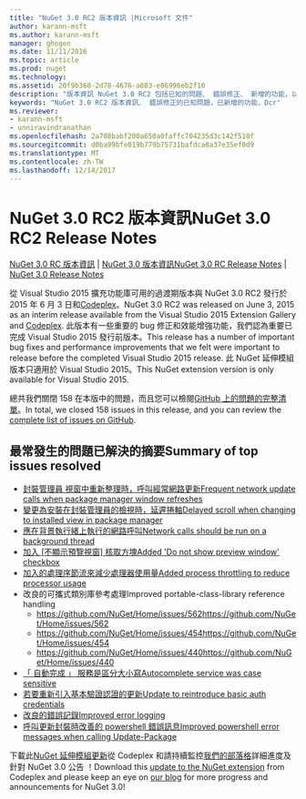 ```yaml
---
title: "NuGet 3.0 RC2 版本資訊 |Microsoft 文件"
author: karann-msft
ms.author: karann-msft
manager: ghogen
ms.date: 11/11/2016
ms.topic: article
ms.prod: nuget
ms.technology: 
ms.assetid: 20f9b360-2d78-4676-a803-e86996eb2f10
description: "版本資訊 NuGet 3.0 RC2 包括已知的問題、 錯誤修正、 新增的功能，以及 Dcr。"
keywords: "NuGet 3.0 RC2 版本資訊、 錯誤修正的已知問題，已新增的功能，Dcr"
ms.reviewer:
- karann-msft
- unniravindranathan
ms.openlocfilehash: 2a708babf200a650a0faffc704235d3c142f510f
ms.sourcegitcommit: d0ba99bfe019b779b75731bafdca8a37e35ef0d9
ms.translationtype: MT
ms.contentlocale: zh-TW
ms.lasthandoff: 12/14/2017
---
```

# <a name="nuget-30-rc2-release-notes"></a><span data-ttu-id="8302f-104">NuGet 3.0 RC2 版本資訊</span><span class="sxs-lookup"><span data-stu-id="8302f-104">NuGet 3.0 RC2 Release Notes</span></span>

<span data-ttu-id="8302f-105">[NuGet 3.0 RC 版本資訊](../release-notes/nuget-3.0-RC.md) | [NuGet 3.0 版本資訊](../release-notes/nuget-3.0.0.md)</span><span class="sxs-lookup"><span data-stu-id="8302f-105">[NuGet 3.0 RC Release Notes](../release-notes/nuget-3.0-RC.md) | [NuGet 3.0 Release Notes](../release-notes/nuget-3.0.0.md)</span></span>

<span data-ttu-id="8302f-106">從 Visual Studio 2015 擴充功能庫可用的過渡期版本與 NuGet 3.0 RC2 發行於 2015 年 6 月 3 日和[Codeplex](https://nuget.codeplex.com/releases/view/615507)。</span><span class="sxs-lookup"><span data-stu-id="8302f-106">NuGet 3.0 RC2 was released on June 3, 2015 as an interim release available from the Visual Studio 2015 Extension Gallery and [Codeplex](https://nuget.codeplex.com/releases/view/615507).</span></span> <span data-ttu-id="8302f-107">此版本有一些重要的 bug 修正和效能增強功能，我們認為重要已完成 Visual Studio 2015 發行前版本。</span><span class="sxs-lookup"><span data-stu-id="8302f-107">This release has a number of important bug fixes and performance improvements that we felt were important to release before the completed Visual Studio 2015 release.</span></span> <span data-ttu-id="8302f-108">此 NuGet 延伸模組版本只適用於 Visual Studio 2015。</span><span class="sxs-lookup"><span data-stu-id="8302f-108">This NuGet extension version is only available for Visual Studio 2015.</span></span>

<span data-ttu-id="8302f-109">總共我們關閉 158 在本版中的問題，而且您可以檢閱[GitHub 上的問題的完整清單](https://github.com/NuGet/Home/issues?utf8=%E2%9C%93&q=is%3Aclosed+milestone%3A3.0.0-RTM+sort%3Aupdated-asc+updated%3A%3C%3D2015-06-01)。</span><span class="sxs-lookup"><span data-stu-id="8302f-109">In total, we closed 158 issues in this release, and you can review the [complete list of issues on GitHub](https://github.com/NuGet/Home/issues?utf8=%E2%9C%93&q=is%3Aclosed+milestone%3A3.0.0-RTM+sort%3Aupdated-asc+updated%3A%3C%3D2015-06-01).</span></span>

## <a name="summary-of-top-issues-resolved"></a><span data-ttu-id="8302f-110">最常發生的問題已解決的摘要</span><span class="sxs-lookup"><span data-stu-id="8302f-110">Summary of top issues resolved</span></span>

* [<span data-ttu-id="8302f-111">封裝管理員 視窗中重新整理時，呼叫經常網路更新</span><span class="sxs-lookup"><span data-stu-id="8302f-111">Frequent network update calls when package manager window refreshes</span></span>](https://github.com/NuGet/Home/issues/515)
* [<span data-ttu-id="8302f-112">變更為安裝在封裝管理員的檢視時，延遲捲軸</span><span class="sxs-lookup"><span data-stu-id="8302f-112">Delayed scroll when changing to installed view in package manager</span></span>](https://github.com/NuGet/Home/issues/519)
* [<span data-ttu-id="8302f-113">應在背景執行緒上執行的網路呼叫</span><span class="sxs-lookup"><span data-stu-id="8302f-113">Network calls should be run on a background thread</span></span>](https://github.com/NuGet/Home/issues/516)
* <span data-ttu-id="8302f-114">[加入 [不顯示預覽視窗] 核取方塊](https://github.com/NuGet/Home/issues/566)</span><span class="sxs-lookup"><span data-stu-id="8302f-114">[Added 'Do not show preview window' checkbox](https://github.com/NuGet/Home/issues/566)</span></span>
* [<span data-ttu-id="8302f-115">加入的處理序節流來減少處理器使用量</span><span class="sxs-lookup"><span data-stu-id="8302f-115">Added process throttling to reduce processor usage</span></span>](https://github.com/NuGet/Home/issues/356)
* <span data-ttu-id="8302f-116">改良的可攜式類別庫參考處理</span><span class="sxs-lookup"><span data-stu-id="8302f-116">Improved portable-class-library reference handling</span></span>
    * [<span data-ttu-id="8302f-117">https://github.com/NuGet/Home/issues/562</span><span class="sxs-lookup"><span data-stu-id="8302f-117">https://github.com/NuGet/Home/issues/562</span></span>](https://github.com/NuGet/Home/issues/562)
    * [<span data-ttu-id="8302f-118">https://github.com/NuGet/Home/issues/454</span><span class="sxs-lookup"><span data-stu-id="8302f-118">https://github.com/NuGet/Home/issues/454</span></span>](https://github.com/NuGet/Home/issues/454)
    * [<span data-ttu-id="8302f-119">https://github.com/NuGet/Home/issues/440</span><span class="sxs-lookup"><span data-stu-id="8302f-119">https://github.com/NuGet/Home/issues/440</span></span>](https://github.com/NuGet/Home/issues/440)
* [<span data-ttu-id="8302f-120">「 自動完成 」 服務是區分大小寫</span><span class="sxs-lookup"><span data-stu-id="8302f-120">Autocomplete service was case sensitive</span></span>](https://github.com/NuGet/Home/issues/198)
* [<span data-ttu-id="8302f-121">若要重新引入基本驗證認證的更新</span><span class="sxs-lookup"><span data-stu-id="8302f-121">Update to reintroduce basic auth credentials</span></span>](https://github.com/NuGet/Home/issues/456)
* [<span data-ttu-id="8302f-122">改良的錯誤記錄</span><span class="sxs-lookup"><span data-stu-id="8302f-122">Improved error logging</span></span>](https://github.com/NuGet/Home/issues/407)
* [<span data-ttu-id="8302f-123">呼叫更新封裝時改善的 powershell 錯誤訊息</span><span class="sxs-lookup"><span data-stu-id="8302f-123">Improved powershell error messages when calling Update-Package</span></span>](https://github.com/NuGet/Home/issues/5)

<span data-ttu-id="8302f-124">下載此[NuGet 延伸模組更新](https://nuget.codeplex.com/releases/view/615507)從 Codeplex 和請持續監控[我們的部落格](http://blog.nuget.org)詳細進度及針對 NuGet 3.0 公告 ！</span><span class="sxs-lookup"><span data-stu-id="8302f-124">Download this [update to the NuGet extension](https://nuget.codeplex.com/releases/view/615507) from Codeplex and please keep an eye on [our blog](http://blog.nuget.org) for more progress and announcements for NuGet 3.0!</span></span>